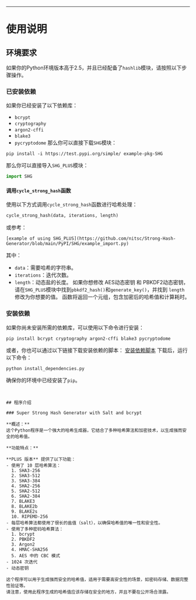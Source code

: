 ---
# 使用说明
## 环境要求
如果你的Python环境版本高于2.5，并且已经配备了`hashlib`模块，请按照以下步骤操作。
### 已安装依赖
如果你已经安装了以下依赖库：
- `bcrypt`
- `cryptography`
- `argon2-cffi`
- `blake3`
- `pycryptodome`
那么你可以直接下载`SHG`模块：
```shell
pip install -i https://test.pypi.org/simple/ example-pkg-SHG
```
那么你可以直接导入`SHG_PLUS`模块：
```python
import SHG
```
#### 调用`cycle_strong_hash`函数
使用以下方式调用`cycle_strong_hash`函数进行哈希处理：
```python
cycle_strong_hash(data, iterations, length)
```
或参考：
```web
[example of using SHG_PLUS](https://github.com/nitsc/Strong-Hash-Generator/blob/main/PyPI/SHG/example_import.py)
```
其中：
- `data`：需要哈希的字符串。
- `iterations`：迭代次数。
- `length`：动态盐的长度。
如果你想修改 AES动态密钥 和 PBKDF2动态密钥，请在`SHG_PLUS`模块中找到`pbkdf2_hash()`和`generate_key()`，并找到 `length` 修改为你想要的值。
函数将返回一个元组，包含加密后的哈希值和计算耗时。
### 安装依赖
如果你尚未安装所需的依赖库，可以使用以下命令进行安装：
```shell
pip install bcrypt cryptography argon2-cffi blake3 pycryptodome
```
或者，你也可以通过以下链接下载安装依赖的脚本：
[安装依赖脚本](https://github.com/nitsc/Strong-Hash-Generator/blob/main/PyPI/SHG/install_dependencies.py)
下载后，运行以下命令：
```shell
python install_dependencies.py
```
确保你的环境中已经安装了`pip`。
```


## 程序介绍

### Super Strong Hash Generator with Salt and bcrypt

**概述：**
这个Python程序是一个强大的哈希生成器，它结合了多种哈希算法和加密技术，以生成强而安全的哈希值。

**功能特点：**

**PLUS 版本** 提供了以下功能：
- 使用了 10 层哈希算法：
  1. SHA3-256
  2. SHA3-512
  3. SHA3-384
  4. SHA2-256
  5. SHA2-512
  6. SHA2-384
  7. BLAKE3
  8. BLAKE2b
  9. BLAKE2s
  10. RIPEMD-256 
- 每层哈希算法都使用了很长的盐值（salt），以确保哈希值的唯一性和安全性。
- 使用了多种密码哈希算法：
  1. bcrypt
  2. PBKDF2
  3. Argon2
  4. HMAC-SHA256
  5. AES 中的 CBC 模式
- 1024 次迭代
- 动态密钥

这个程序可以用于生成强而安全的哈希值，适用于需要高安全性的场景，如密码存储、数据完整性验证等。
请注意，使用此程序生成的哈希值应该存储在安全的地方，并且不要在公开场合泄露。


